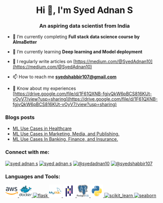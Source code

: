 <h1 align="center">Hi 👋, I'm Syed Adnan S</h1>
<h3 align="center">An aspiring data scientist from India</h3>

- 🔭 I’m currently completing **Full stack data science course by AlmaBetter**

- 🌱 I’m currently learning **Deep learning and Model deployment**

- 📝 I regularly write articles on [https://medium.com/@SyedAdnan10](https://medium.com/@SyedAdnan10)

- 📫 How to reach me **syedshabbir107@gmail.com**

- 📄 Know about my experiences [https://drive.google.com/file/d/1F61QXNB-fgjvQkW6pBCS816KUt-vOyV7/view?usp=sharing](https://drive.google.com/file/d/1F61QXNB-fgjvQkW6pBCS816KUt-vOyV7/view?usp=sharing)

### Blogs posts
<!-- BLOG-POST-LIST:START -->
- [ML Use Cases in Healthcare](https://medium.com/@SyedAdnan10/ml-use-cases-in-healthcare-5b4c2b59c5f2?source=rss-77d4f6b4b50------2)
- [ML Use Cases in Marketing, Media, and Publishing.](https://medium.com/@SyedAdnan10/ml-use-cases-in-marketing-media-and-publishing-40d72e941727?source=rss-77d4f6b4b50------2)
- [ML Use Cases In Banking, Finance, and Insurance.](https://medium.com/@SyedAdnan10/ml-use-cases-in-banking-finance-and-insurance-4912fa80cf12?source=rss-77d4f6b4b50------2)
<!-- BLOG-POST-LIST:END -->

<h3 align="left">Connect with me:</h3>
<p align="left">
<a href="https://linkedin.com/in/syed adnan s" target="blank"><img align="center" src="https://raw.githubusercontent.com/rahuldkjain/github-profile-readme-generator/master/src/images/icons/Social/linked-in-alt.svg" alt="syed adnan s" height="30" width="40" /></a>
<a href="https://kaggle.com/syed adnan s" target="blank"><img align="center" src="https://raw.githubusercontent.com/rahuldkjain/github-profile-readme-generator/master/src/images/icons/Social/kaggle.svg" alt="syed adnan s" height="30" width="40" /></a>
<a href="https://medium.com/@syedadnan10" target="blank"><img align="center" src="https://raw.githubusercontent.com/rahuldkjain/github-profile-readme-generator/master/src/images/icons/Social/medium.svg" alt="@syedadnan10" height="30" width="40" /></a>
<a href="https://www.hackerrank.com/@syedshabbir107" target="blank"><img align="center" src="https://raw.githubusercontent.com/rahuldkjain/github-profile-readme-generator/master/src/images/icons/Social/hackerrank.svg" alt="@syedshabbir107" height="30" width="40" /></a>
</p>

<h3 align="left">Languages and Tools:</h3>
<p align="left"> <a href="https://aws.amazon.com" target="_blank" rel="noreferrer"> <img src="https://raw.githubusercontent.com/devicons/devicon/master/icons/amazonwebservices/amazonwebservices-original-wordmark.svg" alt="aws" width="40" height="40"/> </a> <a href="https://www.docker.com/" target="_blank" rel="noreferrer"> <img src="https://raw.githubusercontent.com/devicons/devicon/master/icons/docker/docker-original-wordmark.svg" alt="docker" width="40" height="40"/> </a> <a href="https://flask.palletsprojects.com/" target="_blank" rel="noreferrer"> <img src="https://www.vectorlogo.zone/logos/pocoo_flask/pocoo_flask-icon.svg" alt="flask" width="40" height="40"/> </a> <a href="https://www.mysql.com/" target="_blank" rel="noreferrer"> <img src="https://raw.githubusercontent.com/devicons/devicon/master/icons/mysql/mysql-original-wordmark.svg" alt="mysql" width="40" height="40"/> </a> <a href="https://pandas.pydata.org/" target="_blank" rel="noreferrer"> <img src="https://raw.githubusercontent.com/devicons/devicon/2ae2a900d2f041da66e950e4d48052658d850630/icons/pandas/pandas-original.svg" alt="pandas" width="40" height="40"/> </a> <a href="https://www.postgresql.org" target="_blank" rel="noreferrer"> <img src="https://raw.githubusercontent.com/devicons/devicon/master/icons/postgresql/postgresql-original-wordmark.svg" alt="postgresql" width="40" height="40"/> </a> <a href="https://www.python.org" target="_blank" rel="noreferrer"> <img src="https://raw.githubusercontent.com/devicons/devicon/master/icons/python/python-original.svg" alt="python" width="40" height="40"/> </a> <a href="https://scikit-learn.org/" target="_blank" rel="noreferrer"> <img src="https://upload.wikimedia.org/wikipedia/commons/0/05/Scikit_learn_logo_small.svg" alt="scikit_learn" width="40" height="40"/> </a> <a href="https://seaborn.pydata.org/" target="_blank" rel="noreferrer"> <img src="https://seaborn.pydata.org/_images/logo-mark-lightbg.svg" alt="seaborn" width="40" height="40"/> </a> </p>
